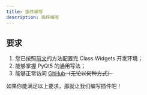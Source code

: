```yaml
---
title: 插件编写
description: 插件编写
---
```


## 要求
1. 您已按照[前文](../configuration.mdx)的方法配置完 Class Widgets 开发环境；
2. 能够掌握 PyQt5 的通用写法；
3. 能够正常访问 [GitHub](https://github.com/)~~（无论以何种方式）~~

如果你能满足以上要求，那就让我们编写插件吧！